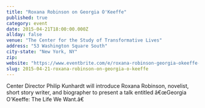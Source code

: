 ```yaml
---
title: "Roxana Robinson on Georgia O'Keeffe"
published: true
category: event
date: 2015-04-21T18:00:00.000Z
allday: false
venue: "The Center for the Study of Transformative Lives"
address: "53 Washington Square South"
city-state: "New York, NY"
zip:
website: "https://www.eventbrite.com/e/roxana-robinson-georgia-okeeffe-the-life-we-want-tickets-16257381265"
slug: 2015-04-21-roxana-robinson-on-georgia-o-keeffe
---
```

Center Director Philip Kunhardt will introduce Roxana Robinson, novelist, short story writer, and biographer to present a talk entitled â€œGeorgia O'Keeffe: The Life We Want.â€

